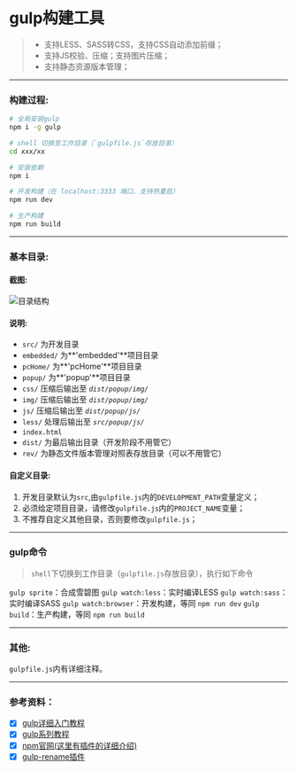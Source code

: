# gulp构建工具
> * 支持LESS、SASS转CSS，支持CSS自动添加前缀；
> * 支持JS校验、压缩；支持图片压缩；
> * 支持静态资源版本管理；

---
### 构建过程:
``` bash
# 全局安装gulp
npm i -g gulp

# shell 切换至工作目录（`gulpfile.js`存放目录）
cd xxx/xx

# 安装依赖
npm i

# 开发构建（在 localhost:3333 端口、支持热重启）
npm run dev

# 生产构建
npm run build
```

---
### 基本目录:
#### 截图:
![目录结构](https://github.com/no-nothing/gulp/blob/master/README/catalogue.jpg) 

#### 说明:
- `src/` 为开发目录 
 - `embedded/` 为**'embedded'**项目目录
 - `pcHome/` 为**'pcHome'**项目目录
 - `popup/` 为**'popup'**项目目录
 - `css/` 压缩后输出至 *`dist/popup/img/`*
 - `img/` 压缩后输出至 *`dist/popup/img/`*
 - `js/` 压缩后输出至 *`dist/popup/js/`*
 - `less/` 处理后输出至 *`src/popup/js/`*
 - `index.html`
- `dist/` 为最后输出目录（开发阶段不用管它）
- `rev/` 为静态文件版本管理对照表存放目录（可以不用管它）

#### 自定义目录:
1. 开发目录默认为`src`,由`gulpfile.js`内的`DEVELOPMENT_PATH`变量定义；
2. 必须给定项目目录，请修改`gulpfile.js`内的`PROJECT_NAME`变量；
3. 不推荐自定义其他目录，否则要修改`gulpfile.js`；

---
### gulp命令
> `shell`下切换到工作目录（`gulpfile.js`存放目录），执行如下命令

`gulp sprite`：合成雪碧图
`gulp watch:less`：实时编译LESS
`gulp watch:sass`：实时编译SASS
`gulp watch:browser`：开发构建，等同 `npm run dev`
`gulp build`：生产构建，等同 `npm run build`

---
### 其他:
`gulpfile.js`内有详细注释。

---
### 参考资料：
- [x] [gulp详细入门教程](http://www.ydcss.com/archives/18) 
- [x] [gulp系列教程](https://gold.xitu.io/entry/568f915700b0bca0ca22768e)
- [x] [npm官网(这里有插件的详细介绍)](https://www.npmjs.com/)
- [x] [gulp-rename插件](https://segmentfault.com/q/1010000006872625)
